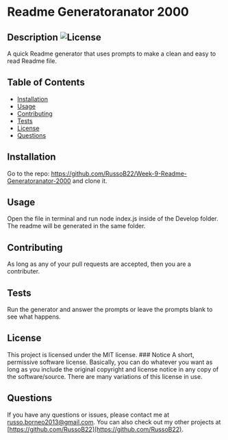 # Readme Generatoranator 2000
    
## Description ![License](https://img.shields.io/badge/License-MIT-yellow.svg)
A quick Readme generator that uses prompts to make a clean and easy to read Readme file.

## Table of Contents
- [Installation](#installation)
- [Usage](#usage)
- [Contributing](#contributing)
- [Tests](#tests)
- [License](#license)
- [Questions](#questions)

## Installation
Go to the repo: https://github.com/RussoB22/Week-9-Readme-Generatoranator-2000 and clone it.

## Usage
Open the file in terminal and run node index.js inside of the Develop folder. The readme will be generated in the same folder.

## Contributing
As long as any of your pull requests are accepted, then you are a contributer.

## Tests
Run the generator and answer the prompts or leave the prompts blank to see what happens.

## License
This project is licensed under the MIT license.
    ### Notice
    A short, permissive software license. Basically, you can do whatever you want as long as you include the original copyright and license notice in any copy of the       software/source.  There are many variations of this license in use.

## Questions
If you have any questions or issues, please contact me at [russo.borneo2013@gmail.com](mailto:russo.borneo2013@gmail.com). You can also check out my other projects at [https://github.com/RussoB22](https://github.com/RussoB22).
